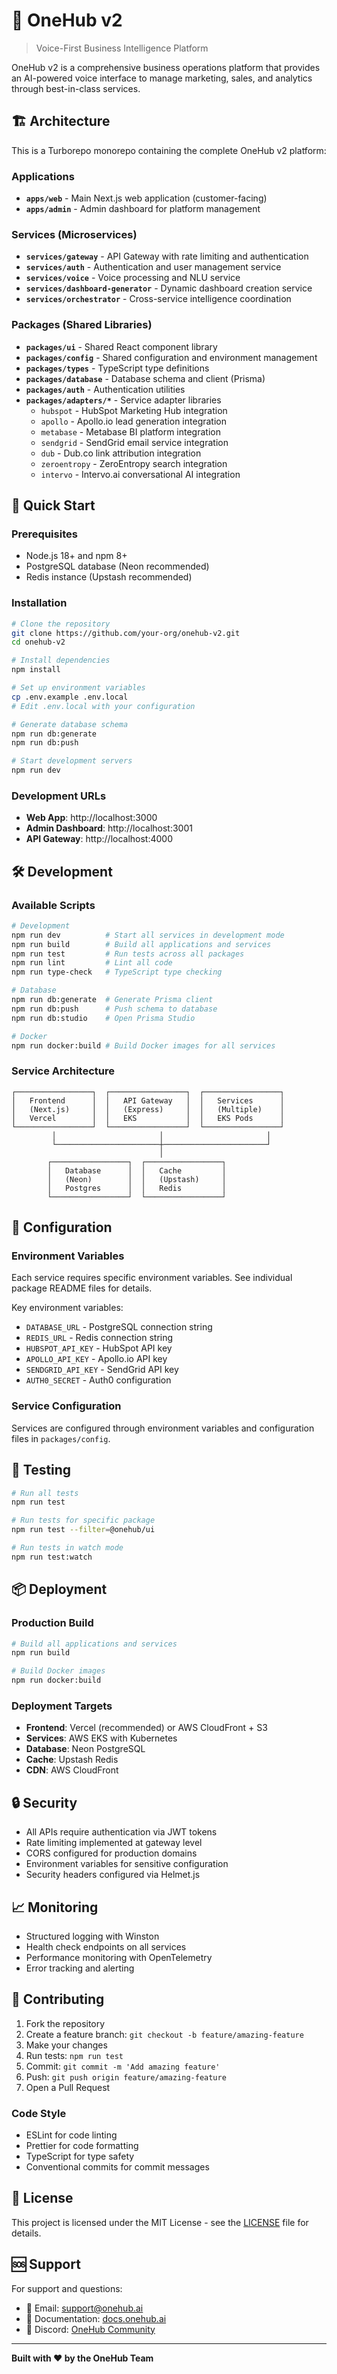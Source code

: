# 🚀 OneHub v2

> Voice-First Business Intelligence Platform

OneHub v2 is a comprehensive business operations platform that provides an AI-powered voice interface to manage marketing, sales, and analytics through best-in-class services.

## 🏗️ Architecture

This is a Turborepo monorepo containing the complete OneHub v2 platform:

### Applications
- **`apps/web`** - Main Next.js web application (customer-facing)
- **`apps/admin`** - Admin dashboard for platform management

### Services (Microservices)
- **`services/gateway`** - API Gateway with rate limiting and authentication
- **`services/auth`** - Authentication and user management service
- **`services/voice`** - Voice processing and NLU service
- **`services/dashboard-generator`** - Dynamic dashboard creation service
- **`services/orchestrator`** - Cross-service intelligence coordination

### Packages (Shared Libraries)
- **`packages/ui`** - Shared React component library
- **`packages/config`** - Shared configuration and environment management
- **`packages/types`** - TypeScript type definitions
- **`packages/database`** - Database schema and client (Prisma)
- **`packages/auth`** - Authentication utilities
- **`packages/adapters/*`** - Service adapter libraries
  - `hubspot` - HubSpot Marketing Hub integration
  - `apollo` - Apollo.io lead generation integration
  - `metabase` - Metabase BI platform integration
  - `sendgrid` - SendGrid email service integration
  - `dub` - Dub.co link attribution integration
  - `zeroentropy` - ZeroEntropy search integration
  - `intervo` - Intervo.ai conversational AI integration

## 🚀 Quick Start

### Prerequisites
- Node.js 18+ and npm 8+
- PostgreSQL database (Neon recommended)
- Redis instance (Upstash recommended)

### Installation
```bash
# Clone the repository
git clone https://github.com/your-org/onehub-v2.git
cd onehub-v2

# Install dependencies
npm install

# Set up environment variables
cp .env.example .env.local
# Edit .env.local with your configuration

# Generate database schema
npm run db:generate
npm run db:push

# Start development servers
npm run dev
```

### Development URLs
- **Web App**: http://localhost:3000
- **Admin Dashboard**: http://localhost:3001
- **API Gateway**: http://localhost:4000

## 🛠️ Development

### Available Scripts
```bash
# Development
npm run dev          # Start all services in development mode
npm run build        # Build all applications and services
npm run test         # Run tests across all packages
npm run lint         # Lint all code
npm run type-check   # TypeScript type checking

# Database
npm run db:generate  # Generate Prisma client
npm run db:push      # Push schema to database
npm run db:studio    # Open Prisma Studio

# Docker
npm run docker:build # Build Docker images for all services
```

### Service Architecture
```
┌─────────────────┐  ┌─────────────────┐  ┌─────────────────┐
│   Frontend      │  │   API Gateway   │  │   Services      │
│   (Next.js)     │  │   (Express)     │  │   (Multiple)    │
│   Vercel        │  │   EKS           │  │   EKS Pods      │
└─────────────────┘  └─────────────────┘  └─────────────────┘
         │                       │                       │
         └───────────────────────┼───────────────────────┘
                                 │
        ┌─────────────────┐  ┌─────────────────┐
        │   Database      │  │   Cache         │
        │   (Neon)        │  │   (Upstash)     │
        │   Postgres      │  │   Redis         │
        └─────────────────┘  └─────────────────┘
```

## 🔧 Configuration

### Environment Variables
Each service requires specific environment variables. See individual package README files for details.

Key environment variables:
- `DATABASE_URL` - PostgreSQL connection string
- `REDIS_URL` - Redis connection string
- `HUBSPOT_API_KEY` - HubSpot API key
- `APOLLO_API_KEY` - Apollo.io API key
- `SENDGRID_API_KEY` - SendGrid API key
- `AUTH0_SECRET` - Auth0 configuration

### Service Configuration
Services are configured through environment variables and configuration files in `packages/config`.

## 🧪 Testing

```bash
# Run all tests
npm run test

# Run tests for specific package
npm run test --filter=@onehub/ui

# Run tests in watch mode
npm run test:watch
```

## 📦 Deployment

### Production Build
```bash
# Build all applications and services
npm run build

# Build Docker images
npm run docker:build
```

### Deployment Targets
- **Frontend**: Vercel (recommended) or AWS CloudFront + S3
- **Services**: AWS EKS with Kubernetes
- **Database**: Neon PostgreSQL
- **Cache**: Upstash Redis
- **CDN**: AWS CloudFront

## 🔒 Security

- All APIs require authentication via JWT tokens
- Rate limiting implemented at gateway level
- CORS configured for production domains
- Environment variables for sensitive configuration
- Security headers configured via Helmet.js

## 📈 Monitoring

- Structured logging with Winston
- Health check endpoints on all services
- Performance monitoring with OpenTelemetry
- Error tracking and alerting

## 🤝 Contributing

1. Fork the repository
2. Create a feature branch: `git checkout -b feature/amazing-feature`
3. Make your changes
4. Run tests: `npm run test`
5. Commit: `git commit -m 'Add amazing feature'`
6. Push: `git push origin feature/amazing-feature`
7. Open a Pull Request

### Code Style
- ESLint for code linting
- Prettier for code formatting
- TypeScript for type safety
- Conventional commits for commit messages

## 📄 License

This project is licensed under the MIT License - see the [LICENSE](LICENSE) file for details.

## 🆘 Support

For support and questions:
- 📧 Email: support@onehub.ai
- 📖 Documentation: [docs.onehub.ai](https://docs.onehub.ai)
- 💬 Discord: [OneHub Community](https://discord.gg/onehub)

---

**Built with ❤️ by the OneHub Team**
